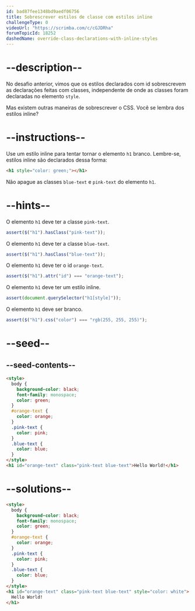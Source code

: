 ```yaml
---
id: bad87fee1348bd9aedf06756
title: Sobrescrever estilos de classe com estilos inline
challengeType: 0
videoUrl: "https://scrimba.com/c/cGJDRha"
forumTopicId: 18252
dashedName: override-class-declarations-with-inline-styles
---
```


# --description--

No desafio anterior, vimos que os estilos declarados com id sobrescrevem as declarações feitas com classes, independente de onde as classes foram declaradas no elemento `style`.

Mas existem outras maneiras de sobrescrever o CSS. Você se lembra dos estilos inline?

# --instructions--

Use um estilo inline para tentar tornar o elemento `h1` branco. Lembre-se, estilos inline são declarados dessa forma:

```html
<h1 style="color: green;"></h1>
```

Não apague as classes `blue-text` e `pink-text` do elemento `h1`.

# --hints--

O elemento `h1` deve ter a classe `pink-text`.

```js
assert($("h1").hasClass("pink-text"));
```

O elemento `h1` deve ter a classe `blue-text`.

```js
assert($("h1").hasClass("blue-text"));
```

O elemento `h1` deve ter o id `orange-text`.

```js
assert($("h1").attr("id") === "orange-text");
```

O elemento `h1` deve ter um estilo inline.

```js
assert(document.querySelector("h1[style]"));
```

O elemento `h1` deve ser branco.

```js
assert($("h1").css("color") === "rgb(255, 255, 255)");
```

# --seed--

## --seed-contents--

```html
<style>
  body {
    background-color: black;
    font-family: monospace;
    color: green;
  }
  #orange-text {
    color: orange;
  }
  .pink-text {
    color: pink;
  }
  .blue-text {
    color: blue;
  }
</style>
<h1 id="orange-text" class="pink-text blue-text">Hello World!</h1>
```

# --solutions--

```html
<style>
  body {
    background-color: black;
    font-family: monospace;
    color: green;
  }
  #orange-text {
    color: orange;
  }
  .pink-text {
    color: pink;
  }
  .blue-text {
    color: blue;
  }
</style>
<h1 id="orange-text" class="pink-text blue-text" style="color: white">
  Hello World!
</h1>
```
